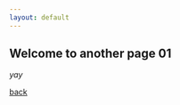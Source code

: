 ```yaml
---
layout: default
---
```


## Welcome to another page 01

_yay_
<amp-img width="600" height="600" layout="responsive" src="assets/images/img.jpg"></amp-img>

[back](./)
